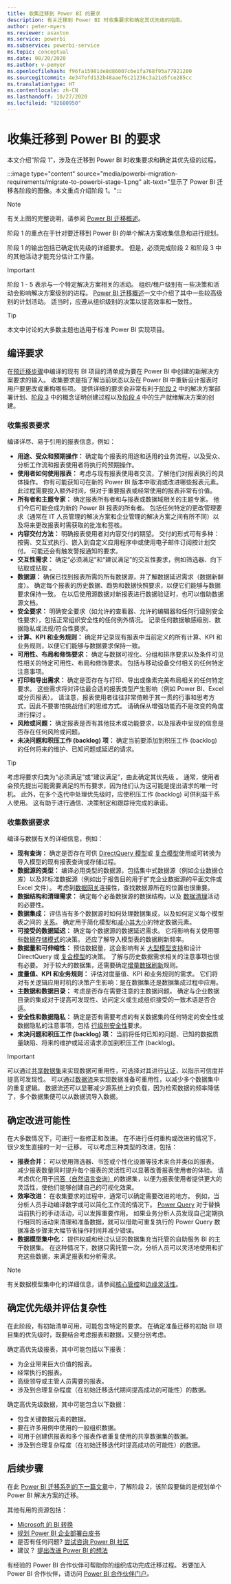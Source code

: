 ```yaml
---
title: 收集迁移到 Power BI 的要求
description: 有关迁移到 Power BI 时收集要求和确定其优先级的指南。
author: peter-myers
ms.reviewer: asaxton
ms.service: powerbi
ms.subservice: powerbi-service
ms.topic: conceptual
ms.date: 08/20/2020
ms.author: v-pemyer
ms.openlocfilehash: f96fa15981de8d86007c6e1fa768f95a77921280
ms.sourcegitcommit: 4e347efd132b48aaef6c21236c3a21e5fce285cc
ms.translationtype: HT
ms.contentlocale: zh-CN
ms.lasthandoff: 10/27/2020
ms.locfileid: "92680950"
---
```

# <a name="gather-requirements-to-migrate-to-power-bi"></a>收集迁移到 Power BI 的要求

本文介绍“阶段 1”，涉及在迁移到 Power BI 时收集要求和确定其优先级的过程。

:::image type="content" source="media/powerbi-migration-requirements/migrate-to-powerbi-stage-1.png" alt-text="显示了 Power BI 迁移各阶段的图像。本文重点介绍阶段 1。":::

> [!NOTE]
> 有关上图的完整说明，请参阅 [Power BI 迁移概述](powerbi-migration-overview.md)。

阶段 1 的重点在于针对要迁移到 Power BI 的单个解决方案收集信息和进行规划。

阶段 1 的输出包括已确定优先级的详细要求。 但是，必须完成阶段 2 和阶段 3 中的其他活动才能充分估计工作量。

> [!IMPORTANT]
> 阶段 1 - 5 表示与一个特定解决方案相关的活动。 组织/租户级别有一些决策和活动会影响解决方案级别的进程。 [Power BI 迁移概述](powerbi-migration-overview.md)一文中介绍了其中一些较高级别的计划活动。 适当时，应遵从组织级别的决策以提高效率和一致性。

> [!TIP]
> 本文中讨论的大多数主题也适用于标准 Power BI 实现项目。

## <a name="compile-requirements"></a>编译要求

在[预迁移步骤](powerbi-migration-pre-migration-steps.md)中编译的现有 BI 项目的清单成为要在 Power BI 中创建的新解决方案要求的输入。 收集要求是指了解当前状态以及在 Power BI 中重新设计报表时用户要更改或重构哪些项。 提供详细的要求会非常有利于[阶段 2](powerbi-migration-planning.md) 中的解决方案部署计划、[阶段 3](powerbi-migration-proof-of-concept.md) 中的概念证明创建过程以及[阶段 4](powerbi-migration-create-validate-content.md) 中的生产就绪解决方案的创建。

### <a name="gather-report-requirements"></a>收集报表要求

编译详尽、易于引用的报表信息，例如：

- **用途、受众和预期操作：** 确定每个报表的用途和适用的业务流程，以及受众、分析工作流和报表使用者将执行的预期操作。
- **使用者如何使用报表：** 考虑与现有报表使用者交流，了解他们对报表执行的具体操作。 你有可能获知可在新的 Power BI 版本中取消或改进哪些报表元素。 此过程需要投入额外时间，但对于重要报表或经常使用的报表非常有价值。
- **所有者和主题专家：** 确定报表所有者和与报表或数据域相关的主题专家。 他们今后可能会成为新的 Power BI 报表的所有者。 包括任何特定的更改管理要求（通常在 IT 人员管理的解决方案和企业管理的解决方案之间有所不同）以及将来更改报表时需获取的批准和签核。
- **内容交付方法：** 明确报表使用者对内容交付的期望。 交付的形式可有多种：按需、交互式执行、嵌入到自定义应用程序中或使用电子邮件订阅按计划交付。 可能还会有触发警报通知的要求。
- **交互性需求：** 确定“必须满足”和“建议满足”的交互性要求，例如筛选器、向下钻取或钻取 。
- **数据源：** 确保已找到报表所需的所有数据源，并了解数据延迟需求（数据新鲜度）。 确定每个报表的历史数据、趋势和数据快照要求，以便它们能够与数据要求保持一致。 在以后使用源数据对新报表进行数据验证时，也可以借助数据源文档。
- **安全要求：** 明确安全要求（如允许的查看器、允许的编辑器和任何行级别安全性要求），包括正常组织安全性的任何例外情况。 记录任何数据敏感级别、数据隐私或法规/符合性要求。
- **计算、KPI 和业务规则：** 确定并记录现有报表中当前定义的所有计算、KPI 和业务规则，以便它们能够与数据要求保持一致。
- **可用性、布局和修饰要求：** 确定与数据可视化、分组和排序要求以及条件可见性相关的特定可用性、布局和修饰要求。 包括与移动设备交付相关的任何特定注意事项。
- **打印和导出需求：** 确定是否存在与打印、导出或像素完美布局相关的任何特定要求。 这些需求将对评估最合适的报表类型产生影响（例如 Power BI、Excel 或分页报表）。 请注意，报表使用者往往非常倚赖于其一贯的行事和思考方式，因此不要害怕挑战他们的思维方式。 请确保从增强功能而不是改变的角度进行探讨 。
- **风险或问题：** 确定报表是否有其他技术或功能要求，以及报表中呈现的信息是否存在任何风险或问题。
- **未决问题和积压工作 (backlog) 项：** 确定当前要添加到积压工作 (backlog) 的任何将来的维护、已知问题或延迟的请求。

> [!TIP]
> 考虑将要求归类为“必须满足”或“建议满足”，由此确定其优先级 。 通常，使用者会预先提出可能需要满足的所有要求，因为他们认为这可能是提出请求的唯一时机。 此外，在多个迭代中处理优先级时，应使积压工作 (backlog) 可供利益干系人使用。 这有助于进行通信、决策制定和跟踪待完成的承诺。

### <a name="gather-data-requirements"></a>收集数据要求

编译与数据有关的详细信息，例如：

- **现有查询：** 确定是否存在可供 [DirectQuery 模型](../connect-data/desktop-use-directquery.md)或 [复合模型](../transform-model/desktop-composite-models.md)使用或可转换为导入模型的现有报表查询或存储过程。
- **数据源的类型：** 编译必用类型的数据源，包括集中式数据源（例如企业数据仓库）以及非标准数据源（例如出于报告目的用于扩充企业数据源的平面文件或 Excel 文件）。 考虑到[数据网关](../connect-data/service-gateway-onprem.md)连接性，查找数据源所在的位置也很重要。
- **数据结构和清理需求：** 确定每个必备数据源的数据结构，以及 [数据清理](../transform-model/desktop-query-overview.md)活动的必要性。
- **数据集成：** 评估当有多个数据源时如何处理数据集成，以及如何定义每个模型表之间的 [关系](../transform-model/desktop-create-and-manage-relationships.md)。 确定用于简化模型和[减小其大小](import-modeling-data-reduction.md)的特定数据元素。
- **可接受的数据延迟：** 确定每个数据源的数据延迟需求。 它将影响有关使用哪些[数据存储模式](../transform-model/desktop-storage-mode.md)的决策。 还应了解导入模型表的数据刷新频率。
- **数据量和可伸缩性：** 预估数据量，这会影响有关 [大型模型支持](../admin/service-premium-large-models.md)和设计 DirectQuery 或 [复合模型](../transform-model/desktop-composite-models.md)的决策。 了解与历史数据需求相关的注意事项也很有必要。 对于较大的数据集，还需要确定[增量数据刷新](../admin/service-premium-incremental-refresh.md)规则。
- **度量值、KPI 和业务规则：** 评估对度量值、KPI 和业务规则的需求。 它们将对有关逻辑应用时机的决策产生影响：是在数据集还是数据集成过程中应用。
- **主数据和数据目录：** 考虑是否存在需要注意的主数据问题。 确定与企业数据目录的集成对于提高可发现性、访问定义或生成组织接受的一致术语是否合适。
- **安全性和数据隐私：** 确定是否有需要考虑的有关数据集的任何特定的安全性或数据隐私的注意事项，包括 [行级别安全性](../admin/service-admin-rls.md)要求。
- **未决问题和积压工作 (backlog) 项：** 当前将任何已知的问题、已知的数据质量缺陷、将来的维护或延迟请求添加到积压工作 (backlog)。

> [!IMPORTANT]
> 可以通过[共享数据集](../connect-data/service-datasets-share.md)来实现数据可重用性，可选择对其进行[认证](../collaborate-share/service-endorse-content.md)，以指示可信度并提高可发现性。 可以通过[数据流](../transform-model/service-dataflows-overview.md)来实现数据准备可重用性，以减少多个数据集中的重复逻辑。 数据流还可以显著减少源系统上的负载，因为检索数据的频率降低了，多个数据集便可以从数据流导入数据。

## <a name="identify-improvement-opportunities"></a>确定改进可能性

在大多数情况下，可进行一些修正和改进。 在不进行任何重构或改进的情况下，很少发生直接的一对一迁移。 可以考虑三种类型的改进，包括：

- **报表合并：** 可以使用筛选器、书签或个性化设置等技术来合并类似的报表。 减少报表数量同时提升每个报表的灵活性可以显著改善报表使用者的体验。 请考虑优化用于[问答（自然语言查询）](../natural-language/q-and-a-best-practices.md)的数据集，以便为报表使用者提供更大的灵活性，使他们能够创建自己的可视化效果。
- **效率改进：** 在收集要求的过程中，通常可以确定需要改进的地方。 例如，当分析人员手动编译数字或可以简化工作流的情况下。 [Power Query](../transform-model/desktop-query-overview.md) 对于替换当前执行的手动活动，可以发挥重要作用。 如果业务分析人员发现自己定期执行相同的活动来清理和准备数据，就可以借助可重复执行的 Power Query 数据准备步骤来大幅节省操作时间并减少错误。
- **数据模型集中化：** 提供权威和经过认证的数据集充当托管的自助服务 BI 的主干数据集。 在这种情况下，数据只需托管一次，分析人员可以灵活地使用和扩充这些数据，来满足报表和分析需求。

> [!NOTE]
> 有关数据模型集中化的详细信息，请参阅[核心管控](center-of-excellence-microsoft-business-intelligence-transformation.md#discipline-at-the-core)和[边缘灵活性](center-of-excellence-microsoft-business-intelligence-transformation.md#flexibility-at-the-edge)。

## <a name="prioritize-and-assess-complexity"></a>确定优先级并评估复杂性

在此阶段，有初始清单可用，可能包含特定的要求。 在确定准备迁移的初始 BI 项目集的优先级时，既要结合考虑报表和数据，又要分别考虑。

确定高优先级报表，其中可能包括以下报表：

- 为企业带来巨大价值的报表。
- 经常执行的报表。
- 高级领导或主管人员需要的报表。
- 涉及到合理复杂程度（在初始迁移迭代期间提高成功的可能性）的数据。

确定高优先级数据，其中可能包含以下数据：

- 包含关键数据元素的数据。
- 要在许多用例中使用的一般组织数据。
- 可用于创建供报表和多个报表作者重复使用的共享数据集的数据。
- 涉及到合理复杂程度（在初始迁移迭代时提高成功的可能性）的数据。

## <a name="next-steps"></a>后续步骤

在此 [Power BI 迁移系列的下一篇文章](powerbi-migration-planning.md)中，了解阶段 2，该阶段要做的是规划单个 Power BI 解决方案的迁移。

其他有用的资源包括：

- [Microsoft 的 BI 转换](center-of-excellence-microsoft-business-intelligence-transformation.md)
- [规划 Power BI 企业部署白皮书](https://aka.ms/PBIEnterpriseDeploymentWP)
- 是否有任何问题? [尝试咨询 Power BI 社区](https://community.powerbi.com/)
- 建议？ [提出改进 Power BI 的想法](https://ideas.powerbi.com/)

有经验的 Power BI 合作伙伴可帮助你的组织成功完成迁移过程。 若要加入 Power BI 合作伙伴，请访问 [Power BI 合作伙伴门户](https://powerbi.microsoft.com/partners/)。
